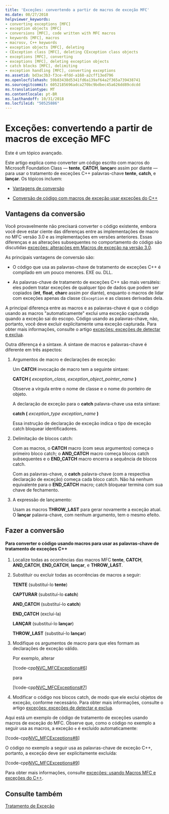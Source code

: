```yaml
---
title: 'Exceções: convertendo a partir de macros de exceção MFC'
ms.date: 08/27/2018
helpviewer_keywords:
- converting exceptions [MFC]
- exception objects [MFC]
- conversions [MFC], code written with MFC macros
- keywords [MFC], macros
- macrosv, C++ keywords
- exception objects [MFC], deleting
- CException class [MFC], deleting CException class objects
- exceptions [MFC], converting
- exceptions [MFC], deleting exception objects
- catch blocks [MFC], delimiting
- exception handling [MFC], converting exceptions
ms.assetid: bd3ac3b3-f3ce-4fdd-a168-a2cff13ed796
ms.openlocfilehash: 59b83438d5341fd6a139af64a2f365a739438741
ms.sourcegitcommit: 6052185696adca270bc9bdbec45a626dd89cdcdd
ms.translationtype: MT
ms.contentlocale: pt-BR
ms.lasthandoff: 10/31/2018
ms.locfileid: "50525886"
---
```

# <a name="exceptions-converting-from-mfc-exception-macros"></a>Exceções: convertendo a partir de macros de exceção MFC

Este é um tópico avançado.

Este artigo explica como converter um código escrito com macros do Microsoft Foundation Class — **tente**, **CATCH**, **lançar**e assim por diante — para usar o tratamento de exceções C++ palavras-chave **tente**, **catch**, e **lançar**. Os tópicos incluem:

- [Vantagens de conversão](#_core_advantages_of_converting)

- [Conversão de código com macros de exceção usar exceções do C++](#_core_doing_the_conversion)

##  <a name="_core_advantages_of_converting"></a> Vantagens da conversão

Você provavelmente não precisará converter o código existente, embora você deve estar ciente das diferenças entre as implementações de macro no MFC versão 3.0 e as implementações em versões anteriores. Essas diferenças e as alterações subsequentes no comportamento do código são discutidas [exceções: alterações em Macros de exceção na versão 3.0](../mfc/exceptions-changes-to-exception-macros-in-version-3-0.md).

As principais vantagens de conversão são:

- O código que usa as palavras-chave de tratamento de exceções C++ é compilado em um pouco menores. EXE ou. DLL.

- As palavras-chave de tratamento de exceções C++ são mais versáteis: eles podem tratar exceções de qualquer tipo de dados que podem ser copiados (**int**, **float**, **char**e assim por diante), enquanto o macros de lidar com exceções apenas da classe `CException` e as classes derivadas dela.

A principal diferença entre as macros e as palavras-chave é que o código usando as macros "automaticamente" exclui uma exceção capturada quando a exceção sai do escopo. Código usando as palavras-chave, não, portanto, você deve excluir explicitamente uma exceção capturada. Para obter mais informações, consulte o artigo [exceções: exceções de detectar e exclua](../mfc/exceptions-catching-and-deleting-exceptions.md).

Outra diferença é a sintaxe. A sintaxe de macros e palavras-chave é diferente em três aspectos:

1. Argumentos de macro e declarações de exceção:

   Um **CATCH** invocação de macro tem a seguinte sintaxe:

   **CATCH (** *exception_class*, *exception_object_pointer_name* **)**

   Observe a vírgula entre o nome de classe e o nome do ponteiro de objeto.

   A declaração de exceção para o **catch** palavra-chave usa esta sintaxe:

   **catch (** *exception_type* *exception_name* **)**

   Essa instrução de declaração de exceção indica o tipo de exceção catch bloquear identificadores.

2. Delimitação de blocos catch:

   Com as macros, o **CATCH** macro (com seus argumentos) começa o primeiro bloco catch; o **AND_CATCH** macro começa blocos catch subsequentes e o **END_CATCH** macro encerra a sequência de blocos catch.

   Com as palavras-chave, o **catch** palavra-chave (com a respectiva declaração de exceção) começa cada bloco catch. Não há nenhum equivalente para o **END_CATCH** macro; catch bloquear termina com sua chave de fechamento.

3. A expressão de lançamento:

   Usam as macros **THROW_LAST** para gerar novamente a exceção atual. O **lançar** palavra-chave, com nenhum argumento, tem o mesmo efeito.

##  <a name="_core_doing_the_conversion"></a> Fazer a conversão

#### <a name="to-convert-code-using-macros-to-use-the-c-exception-handling-keywords"></a>Para converter o código usando macros para usar as palavras-chave de tratamento de exceções C++

1. Localize todas as ocorrências das macros MFC **tente**, **CATCH**, **AND_CATCH**, **END_CATCH**, **lançar**, e **THROW_LAST**.

2. Substituir ou excluir todas as ocorrências de macros a seguir:

   **TENTE** (substituí-lo **tente**)

   **CAPTURAR** (substituí-lo **catch**)

   **AND_CATCH** (substituí-lo **catch**)

   **END_CATCH** (excluí-la)

   **LANÇAR** (substituí-lo **lançar**)

   **THROW_LAST** (substituí-lo **lançar**)

3. Modifique os argumentos de macro para que eles formam as declarações de exceção válido.

   Por exemplo, alterar

   [!code-cpp[NVC_MFCExceptions#6](../mfc/codesnippet/cpp/exceptions-converting-from-mfc-exception-macros_1.cpp)]

   para

   [!code-cpp[NVC_MFCExceptions#7](../mfc/codesnippet/cpp/exceptions-converting-from-mfc-exception-macros_2.cpp)]

4. Modificar o código nos blocos catch, de modo que ele exclui objetos de exceção, conforme necessário. Para obter mais informações, consulte o artigo [exceções: exceções de detectar e exclua](../mfc/exceptions-catching-and-deleting-exceptions.md).

Aqui está um exemplo de código de tratamento de exceções usando macros de exceção do MFC. Observe que, como o código no exemplo a seguir usa as macros, a exceção `e` é excluído automaticamente:

[!code-cpp[NVC_MFCExceptions#8](../mfc/codesnippet/cpp/exceptions-converting-from-mfc-exception-macros_3.cpp)]

O código no exemplo a seguir usa as palavras-chave de exceção C++, portanto, a exceção deve ser explicitamente excluída:

[!code-cpp[NVC_MFCExceptions#9](../mfc/codesnippet/cpp/exceptions-converting-from-mfc-exception-macros_4.cpp)]

Para obter mais informações, consulte [exceções: usando Macros MFC e exceções do C++](../mfc/exceptions-using-mfc-macros-and-cpp-exceptions.md).

## <a name="see-also"></a>Consulte também

[Tratamento de Exceção](../mfc/exception-handling-in-mfc.md)<br/>
